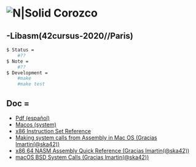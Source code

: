 # ![N|Solid](https://i.ibb.co/vsr6w99/original.png) Corozco
## -Libasm(42cursus-2020//Paris)

```sh
$ Status =
	#??
$ Note =
	#??
$ Development =
	#make
	#make test
```

## Doc =
* [Pdf (español)](doc/)
* [Macos (system)](https://stackoverflow.com/questions/19760002/nasm-segmentation-fault-on-ret-in-start/19760081#19760081)
* [x86 Instruction Set Reference](https://c9x.me/x86/)
* [Making system calls from Assembly in Mac OS (Gracias lmartin(@ska42))](https://filippo.io/making-system-calls-from-assembly-in-mac-os-x/)
* [x86 64 NASM Assembly Quick Reference (Gracias lmartin(@ska42))](https://www.cs.uaf.edu/2017/fall/cs301/reference/x86_64.html)
* [macOS BSD System Calls (Gracias lmartin(@ska42))](https://sigsegv.pl/osx-bsd-syscalls/)
